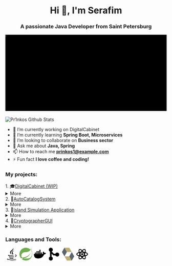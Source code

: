 <h1 align="center">Hi 👋, I'm Serafim</h1>
<h3 align="center">A passionate Java Developer from Saint Petersburg</h3>

<p align="center">
  <img src="https://github.com/Pr1nkos/pr1nkos/blob/master/header/header.gif" alt="banner">
</p>

<img align="center" alt="Pr1nkos Github Stats" src="https://github-stats-git-main-pr1nkos-projects.vercel.app/api?username=Pr1nkos&show_icons=true&hide_border=true" />

- 🔭 I’m currently working on DigitalCabinet
- 🌱 I’m currently learning **Spring Boot, Microservices**
- 👯 I’m looking to collaborate on **Business sector**
- 💬 Ask me about **Java, Spring**
- 📫 How to reach me **prinkos1@example.com**
- ⚡ Fun fact **I love coffee and coding!**
<h3 align="left">My projects:</h3>
1. 🎓<a href="https://github.com/Pr1nkos/digital_department_cabinet_backend">DigitalCabinet (WIP)</a>
<details>
  <summary>More</summary>
    <h4>Description:</h4>
    Student or Instructor Dashboard for the Digital Faculty with Registration, Course Enrollment (for students), and Progress Tracking (for staff) with Exportable Report Data in a Convenient Table Format. Administrators Can Create and Edit Courses. In-App Messaging and Integration with Other Services Such as Assessment Will Be Added.
    <h4>Technologies:</h4>
    Java, Spring Boot, PostgreSQL, Docker, JavaScript, React, RESTful 
</details>
2. 🚗<a href="https://github.com/Pr1nkos/AutoCatalogSystem">AutoCatalogSystem</a>
<details>
  <summary>More</summary>
    <h4>Description:</h4>
    This web application is a car dealership where you can view, add and delete cars.
    <h4>Technologies:</h4>
    Java, Servlets, Hibernate, PostgreSQL, Thymeleaf, JavaScript, Liquibase
</details>
3. 🌴<a href="https://github.com/Pr1nkos/IslandSimulationSpringBoot">Island Simulation Application</a>
<details>
  <summary>More</summary>
    <h4>Description:</h4>
This project is a comprehensive island simulation application developed using Spring Boot. It simulates an ecosystem where animals and plants interact based on predefined behaviors and environmental factors.
    <h4>Technologies:</h4>
    Java, Spring Boot, PostgreSQL, Docker, Docker compose, MVC, JavaScript
</details>
4. 🔐<a href="https://github.com/Pr1nkos/CryptographerGUI">CryptographerGUI</a>
<details>
  <summary>More</summary>
    <h4>Description:</h4>
    The first module project within JavaRush University for encrypting and decrypting text files using the Caesar cipher method.
    <h4>Technologies:</h4>
    Java, Multithreading
</details>

<h3 align="left">Languages and Tools:</h3>
<p align="left">
  <a href="https://www.java.com" target="_blank"> <img src="https://github.com/Pr1nkos/pr1nkos/blob/master/icons/java-logo-svgrepo-com.svg" alt="java" width="40" height="40"/></a>
  <a href="https://spring.io/" target="_blank"> <img src="https://github.com/Pr1nkos/pr1nkos/blob/master/icons/spring-svgrepo-com.svg" alt="spring" width="40" height="40"/></a>
  <a href="https://www.docker.com/" target="_blank"> <img src="https://github.com/Pr1nkos/pr1nkos/blob/master/icons/docker-svgrepo-com.svg" alt="docker" width="40" height="40"/></a>
  <a href="https://git-scm.com/" target="_blank"> <img src="https://github.com/Pr1nkos/pr1nkos/blob/master/icons/git-merge-svgrepo-com.svg" alt="git" width="40" height="40"/></a>
  <a href="https://hibernate.org" target="_blank"> <img src="https://github.com/Pr1nkos/pr1nkos/blob/master/icons/hibernate-svgrepo-com.svg" alt="git" width="40" height="40"/></a>
  <a href="https://react.dev" target="_blank"> <img src="https://github.com/Pr1nkos/pr1nkos/blob/master/icons/react-svgrepo-com.svg" alt="git" width="40" height="40"/></a>
</p>
